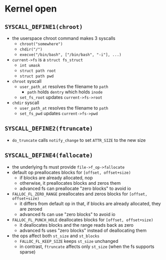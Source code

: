 Kernel open
===========

## `SYSCALL_DEFINE1(chroot)`

- the userspace chroot command makes 3 syscalls
  - `chroot("somewhere")`
  - `chdir("/")`
  - `execve("/bin/bash", ["/bin/bash", "-i"], ...)`
- `current->fs` is a `struct fs_struct`
  - `int umask`
  - `struct path root`
  - `struct path pwd`
- `chroot` syscall
  - `user_path_at` resolves the filename to `path`
    - `path` holds `dentry` which holds `inode`
  - `set_fs_root` updates `current->fs->root`
- `chdir` syscall
  - `user_path_at` resolves the filename to `path`
  - `set_fs_pwd` updates `current->fs->pwd`

## `SYSCALL_DEFINE2(ftruncate)`

- `do_truncate` calls `notify_change` to set `ATTR_SIZE` to the new size

## `SYSCALL_DEFINE4(fallocate)`

- the underlying fs must provide `file->f_op->fallocate`
- default op preallocates blocks for `[offset, offset+size)`
  - if blocks are already allocated, nop
  - otherwise, it preallocates blocks and zeros them
  - advanced fs can preallocate "zero blocks" to avoid io
- `FALLOC_FL_ZERO_RANGE` preallocates and zeros blocks for `[offset, offset+size)`
  - it differs from default op in that, if blocks are already allocated, they
    are zeroed
  - advanced fs can use "zero blocks" to avoid io
- `FALLOC_FL_PUNCH_HOLE` deallocates blocks for `[offset, offset+size)`
  - it deallocates blocks and the range reads back as zero
  - advanced fs uses "zero blocks" instead of deallocating them
- the ops affect both `st_size` and `st_blocks`
  - `FALLOC_FL_KEEP_SIZE` keeps `st_size` unchanged
  - in contrast, `ftruncate` affects only `st_size` (when the fs supports
    sparse)
